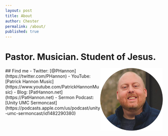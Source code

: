 ```yaml
---
layout: post
title: About
author: Chester
permalink: /about/
published: true
---
```

# Pastor. Musician. Student of Jesus.
<img align="right" width="200" height="200" src="/_pages/3DE3F8B6-B141-4CC3-BDE4-8F3A54E08FED.jpeg">
## Find me
- Twitter: [@PHannon](https://twitter.com/PHannon)
- YouTube: [Patrick Hannon Music](https://www.youtube.com/PatrickHannonMusic)
- Blog: [PatHannon.net](https://PatHannon.net)
- Sermon Podcast: [Unity UMC Sermoncast](https://podcasts.apple.com/us/podcast/unity-umc-sermoncast/id1482290380)
